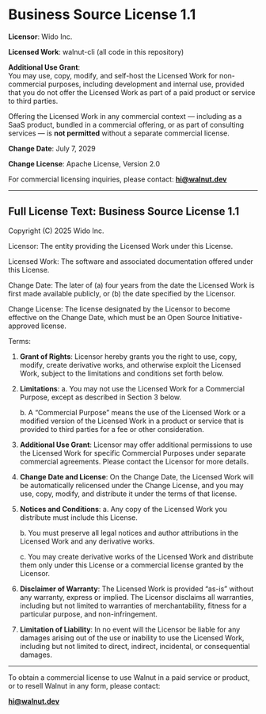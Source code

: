# Business Source License 1.1

**Licensor**: Wido Inc.

**Licensed Work**: walnut-cli (all code in this repository)

**Additional Use Grant**:  
You may use, copy, modify, and self-host the Licensed Work for non-commercial purposes, including development and internal use, provided that you do not offer the Licensed Work as part of a paid product or service to third parties.

Offering the Licensed Work in any commercial context — including as a SaaS product, bundled in a commercial offering, or as part of consulting services — is **not permitted** without a separate commercial license.

**Change Date**: July 7, 2029

**Change License**: Apache License, Version 2.0

For commercial licensing inquiries, please contact: **hi@walnut.dev**

---

## Full License Text: Business Source License 1.1

Copyright (C) 2025 Wido Inc.

Licensor: The entity providing the Licensed Work under this License.

Licensed Work: The software and associated documentation offered under this License.

Change Date: The later of (a) four years from the date the Licensed Work is first made available publicly, or (b) the date specified by the Licensor.

Change License: The license designated by the Licensor to become effective on the Change Date, which must be an Open Source Initiative-approved license.

Terms:

1. **Grant of Rights**:
    Licensor hereby grants you the right to use, copy, modify, create derivative works, and otherwise exploit the Licensed Work, subject to the limitations and conditions set forth below.

2. **Limitations**:
    a. You may not use the Licensed Work for a Commercial Purpose, except as described in Section 3 below.

    b. A “Commercial Purpose” means the use of the Licensed Work or a modified version of the Licensed Work in a product or service that is provided to third parties for a fee or other consideration.

3. **Additional Use Grant**:
    Licensor may offer additional permissions to use the Licensed Work for specific Commercial Purposes under separate commercial agreements. Please contact the Licensor for more details.

4. **Change Date and License**:
    On the Change Date, the Licensed Work will be automatically relicensed under the Change License, and you may use, copy, modify, and distribute it under the terms of that license.

5. **Notices and Conditions**:
    a. Any copy of the Licensed Work you distribute must include this License.

    b. You must preserve all legal notices and author attributions in the Licensed Work and any derivative works.

    c. You may create derivative works of the Licensed Work and distribute them only under this License or a commercial license granted by the Licensor.

6. **Disclaimer of Warranty**:
    The Licensed Work is provided “as-is” without any warranty, express or implied. The Licensor disclaims all warranties, including but not limited to warranties of merchantability, fitness for a particular purpose, and non-infringement.

7. **Limitation of Liability**:
    In no event will the Licensor be liable for any damages arising out of the use or inability to use the Licensed Work, including but not limited to direct, indirect, incidental, or consequential damages.

---

To obtain a commercial license to use Walnut in a paid service or product, or to resell Walnut in any form, please contact:

**hi@walnut.dev**